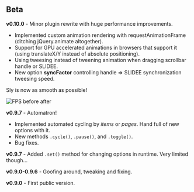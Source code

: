 ## Beta

**v0.10.0** - Minor plugin rewrite with huge performance improvements.

- Implemented custom animation rendering with requestAnimationFrame (ditching jQuery.animate altogether).
- Support for GPU accelerated animations in browsers that support it (using translateX/Y instead of absolute positioning).
- Using tweesing instead of tweening animation when dragging scrollbar handle or SLIDEE.
- New option **syncFactor** controlling handle => SLIDEE synchronization tweesing speed.

Sly is now as smooth as possible!

![FPS before after](http://i.imgur.com/gx4RP.png)

**v0.9.7** - Automatron!

- Implemented automated cycling by *items* or *pages*. Hand full of new options with it.
- New methods `.cycle()`, `.pause()`, and `.toggle()`.
- Bug fixes.

**v0.9.7** - Added `.set()` method for changing options in runtime. Very limited though...

**v0.9.0-0.9.6** - Goofing around, tweaking and fixing.

**v0.9.0** - First public version.